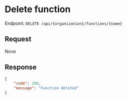 # Delete function

Endpoint: `DELETE /api/{organization}/functions/{name}`

## Request

None

## Response

```json
{
	"code": 200,
	"message": "Function deleted"
}
```
